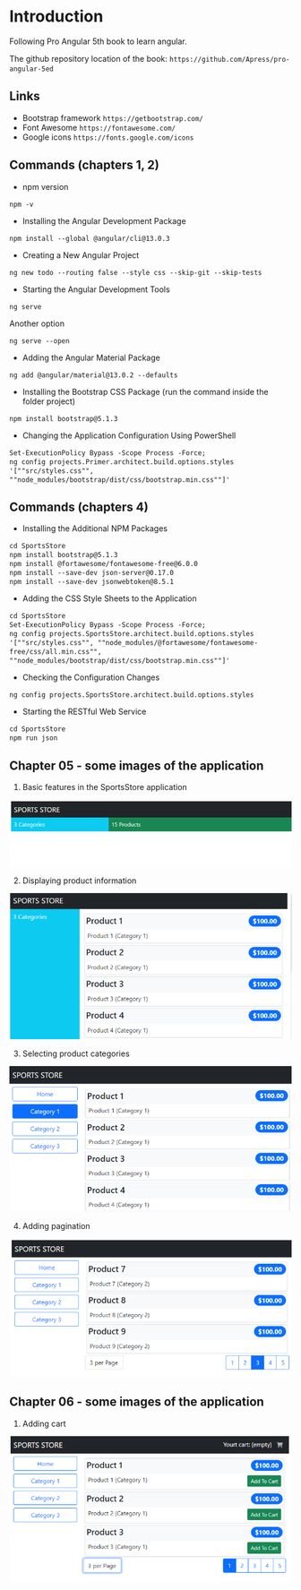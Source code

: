 # Introduction 
Following Pro Angular 5th book to learn angular.

The github repository location of the book: `https://github.com/Apress/pro-angular-5ed`

## Links

- Bootstrap framework `https://getbootstrap.com/`
- Font Awesome `https://fontawesome.com/`
- Google icons `https://fonts.google.com/icons`

## Commands (chapters 1, 2)

- npm version
```
npm -v
```

- Installing the Angular Development Package
```
npm install --global @angular/cli@13.0.3
```

- Creating a New Angular Project

```
ng new todo --routing false --style css --skip-git --skip-tests
```

- Starting the Angular Development Tools

```
ng serve
```

Another option
```
ng serve --open
```


- Adding the Angular Material Package

```
ng add @angular/material@13.0.2 --defaults
```

- Installing the Bootstrap CSS Package (run the command inside the folder project)

```
npm install bootstrap@5.1.3
```

-  Changing the Application Configuration Using PowerShell

```
Set-ExecutionPolicy Bypass -Scope Process -Force;
ng config projects.Primer.architect.build.options.styles '[""src/styles.css"", ""node_modules/bootstrap/dist/css/bootstrap.min.css""]'
```

## Commands (chapters 4)
- Installing the Additional NPM Packages

```
cd SportsStore
npm install bootstrap@5.1.3
npm install @fortawesome/fontawesome-free@6.0.0
npm install --save-dev json-server@0.17.0
npm install --save-dev jsonwebtoken@8.5.1
```

-  Adding the CSS Style Sheets to the Application

```
cd SportsStore
Set-ExecutionPolicy Bypass -Scope Process -Force;
ng config projects.SportsStore.architect.build.options.styles '[""src/styles.css"", ""node_modules/@fortawesome/fontawesome-free/css/all.min.css"", ""node_modules/bootstrap/dist/css/bootstrap.min.css""]'
```

- Checking the Configuration Changes

```
ng config projects.SportsStore.architect.build.options.styles
```

- Starting the RESTful Web Service

```
cd SportsStore
npm run json
```

## Chapter 05 - some images of the application

1. Basic features in the SportsStore application

![Basic features image](./chp05-chp06-chp07-chp08/images/chp04-basic%20features.png)

2. Displaying product information

![Displaying product information image](./chp05-chp06-chp07-chp08/images/chp04-displaying%20product%20information.png)

3. Selecting product categories

![Selecting product categories image](./chp05-chp06-chp07-chp08/images/chp04-selecting%20product%20categories.png)

4. Adding pagination

![Pagination image](./chp05-chp06-chp07-chp08/images/chp04-pagination.png)

## Chapter 06 - some images of the application

1. Adding cart

![Cart image](./chp05-chp06-chp07-chp08/images/chp05-adding%20cart.png)


